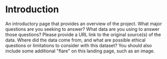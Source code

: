 # Introduction


An introductory page that provides an overview of the project. What major questions are you seeking to answer? What data are you using to answer those questions? Please provide a URL link to the original source(s) of the data. Where did the data come from, and what are possible ethical questions or limitations to consider with this dataset? You should also include some additional "flare" on this landing page, such as an image.